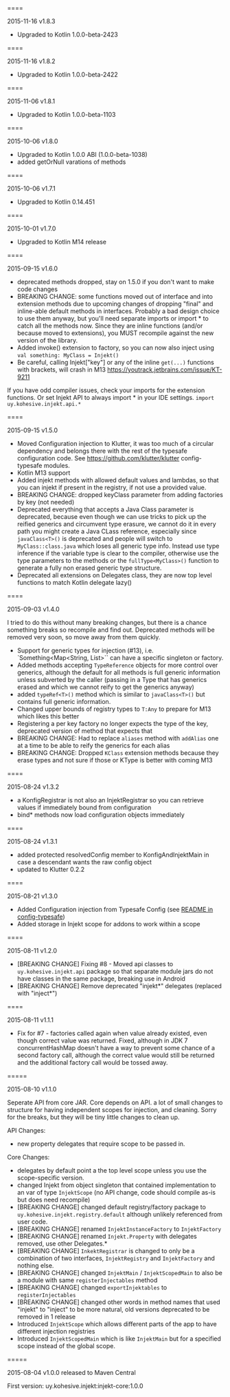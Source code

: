 ====

2015-11-16 v1.8.3

* Upgraded to Kotlin 1.0.0-beta-2423

====

2015-11-16 v1.8.2

* Upgraded to Kotlin 1.0.0-beta-2422

====

2015-11-06 v1.8.1

* Upgraded to Kotlin 1.0.0-beta-1103

====

2015-10-06 v1.8.0

* Upgraded to Kotlin 1.0.0 ABI  (1.0.0-beta-1038)
* added getOrNull varations of methods

====

2015-10-06 v1.7.1

* Upgraded to Kotlin 0.14.451

====

2015-10-01 v1.7.0

* Upgraded to Kotlin M14 release

====

2015-09-15 v1.6.0

* deprecated methods dropped, stay on 1.5.0 if you don't want to make code changes
* BREAKING CHANGE:  some functions moved out of interface and into extension methods due to upcoming changes of dropping "final" and inline-able default methods in interfaces.  Probably a bad design choice to use them anyway, but you'll need separate imports or import * to catch all the methods now.  Since they are inline functions (and/or because moved to extensions), you MUST recompile against the new version of the library.
* Added invoke() extension to factory, so you can now also inject using `val something: MyClass = Injekt()`
* Be careful, calling Injekt["key"] or any of the inline `get(...)` functions with brackets, will crash in M13 https://youtrack.jetbrains.com/issue/KT-9211

If you have odd compiler issues, check your imports for the extension functions.  Or set Injekt API to always import * in your IDE settings.  `import uy.kohesive.injekt.api.*`

====

2015-09-15 v1.5.0

* Moved Configuration injection to Klutter, it was too much of a circular dependency and belongs there with the rest of the typesafe configuration code.  See https://github.com/klutter/klutter config-typesafe modules.
* Kotlin M13 support
* Added injekt methods with allowed default values and lambdas, so that you can injekt if present in the registry, if not use a provided value.
* BREAKING CHANGE:  dropped keyClass parameter from adding factories by key (not needed)
* Deprecated everything that accepts a Java Class parameter is deprecated, because even though we can use tricks to pick up the reified generics and circumvent type erasure, we cannot do it in every path you might create a Java CLass reference, especially since `javaClass<T>()` is deprecated and people will switch to `MyClass::class.java` which loses all generic type info.  Instead use type inference if the variable type is clear to the compiler, otherwise use the type parameters to the methods or the `fullType<MyClass>()` function to generate a fully non erased generic type structure.
* Deprecated all extensions on Delegates class, they are now top level functions to match Kotlin delegate lazy<T>()

====

2015-09-03 v1.4.0

I tried to do this without many breaking changes, but there is a chance something breaks so recompile and find out.  Deprecated methods will be removed very soon, so move away from them quickly.

* Support for generic types for injection (#13), i.e. `Something<Map<String, List<String>>`` can have a specific singleton or factory.
* Added methods accepting `TypeReference` objects for more control over generics, although the default for all methods is full generic information unless subverted by the caller (passing in a Type that has generics erased and which we cannot reify to get the generics anyway)
* added `typeRef<T>()` method which is similar to `javaClass<T>()` but contains full generic information.
* Changed upper bounds of registry types to `T:Any` to prepare for M13 which likes this better
* Registering a per key factory no longer expects the type of the key, deprecated version of method that expects that
* BREAKING CHANGE: Had to replace `aliases` method with `addAlias` one at a time to be able to reify the generics for each alias
* BREAKING CHANGE: Dropped `KClass` extension methods because they erase types and not sure if those or KType is better with coming M13

====

2015-08-24 v1.3.2

* a KonfigRegistrar is not also an InjektRegistrar so you can retrieve values if immediately bound from configuration
* bind* methods now load configuration objects immediately

====

2015-08-24 v1.3.1

* added protected resolvedConfig member to KonfigAndInjektMain in case a descendant wants the raw config object
* updated to Klutter 0.2.2

====

2015-08-21 v1.3.0

* Added Configuration injection from Typesafe Config (see [README in config-typesafe](config-typesafe/))
* Added storage in Injekt scope for addons to work within a scope

====

2015-08-11 v1.2.0

* [BREAKING CHANGE] Fixing #8 - Moved api classes to `uy.kohesive.injekt.api` package so that separate module jars do not have classes in the same package, breaking use in Android
* [BREAKING CHANGE] Remove deprecated "injekt*" delegates (replaced with "inject*")

====

2015-08-11 v1.1.1

* Fix for #7 - factories called again when value already existed, even though correct value was returned.  Fixed, although in JDK 7 concurrentHashMap doesn't have a way to prevent some chance of a second factory call, although the correct value would still be returned and the additional factory call would be tossed away.

=====

2015-08-10 v1.1.0

Seperate API from core JAR.  Core depends on API. a lot of small changes to structure for having independent scopes for injection, and cleaning.
Sorry for the breaks, but they will be tiny little changes to clean up.

API Changes:
* new property delegates that require scope to be passed in.

Core Changes:
* delegates by default point a the top level scope unless you use the scope-specific version.
* changed Injekt from object singleton that contained implementation to an var of type `InjektScope` (no API change, code should compile as-is but does need recompile)
* [BREAKING CHANGE] changed default registry/factory package to `uy.kohesive.injekt.registry.default` although unlikely referenced from user code.
* [BREAKING CHANGE] renamed `InjektInstanceFactory` to `InjektFactory`
* [BREAKING CHANGE] renamed `Injekt.Property` with delegates removed, use other Delegates.*
* [BREAKING CHANGE] `InkektRegistrar` is changed to only be a combination of two interfaces, `InjektRegistry` and `InjektFactory` and nothing else.
* [BREAKING CHANGE] changed `InjektMain` / `InjektScopedMain` to also be a module with same `registerInjectables` method
* [BREAKING CHANGE] changed `exportInjektables` to `registerInjectables`
* [BREAKING CHANGE] changed other words in method names that used "injekt" to "inject" to be more natural, old versions deprecated to be removed in 1 release
* Introduced `InjektScope` which allows different parts of the app to have different injection registries
* Introduced `InjektScopedMain` which is like `InjektMain` but for a specified scope instead of the global scope.



=====

2015-08-04 v1.0.0 released to Maven Central

First version:
uy.kohesive.injekt:injekt-core:1.0.0
